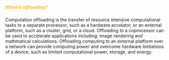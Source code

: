 
##### <span style='color:#f7b731'>What is offloading?</span>

Computation offloading is the transfer of resource intensive computational tasks to a separate processor, such as a hardware accelator, or an external platform, such as a cluster, grid, or a cloud.
Offloading to a coprocessor can be used to accelerate applications including: image rendering and mathmatical calculations. Offloading computing to an external platform over a network can provide computing power and overcome hardware limitations of a device, such as limited computational power, storage, and energy.